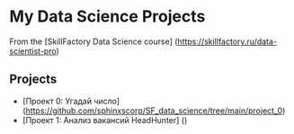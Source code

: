 # My Data Science Projects

From the [SkillFactory Data Science course] (https://skillfactory.ru/data-scientist-pro)

## Projects

* [Проект 0: Угадай число] (https://github.com/sphinxscorp/SF_data_science/tree/main/project_0)
* [Проект 1: Анализ вакансий HeadHunter] ()